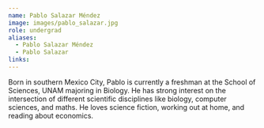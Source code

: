 ```yaml
---
name: Pablo Salazar Méndez
image: images/pablo_salazar.jpg
role: undergrad
aliases:
  - Pablo Salazar Méndez
  - Pablo Salazar
links:
---
```


Born in southern Mexico City, Pablo is currently a freshman at the School of Sciences, UNAM majoring in Biology. He has strong interest on the intersection of different scientific disciplines like biology, computer sciences, and maths. He loves science fiction, working out at home, and reading about economics.
